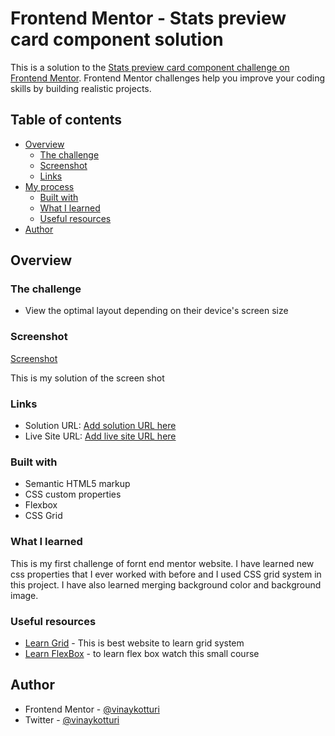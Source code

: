 # Frontend Mentor - Stats preview card component solution

This is a solution to the [Stats preview card component challenge on Frontend Mentor](https://www.frontendmentor.io/challenges/stats-preview-card-component-8JqbgoU62). Frontend Mentor challenges help you improve your coding skills by building realistic projects. 

## Table of contents

- [Overview](#overview)
  - [The challenge](#the-challenge)
  - [Screenshot](#screenshot)
  - [Links](#links)
- [My process](#my-process)
  - [Built with](#built-with)
  - [What I learned](#what-i-learned)
  - [Useful resources](#useful-resources)
- [Author](#author)



## Overview

### The challenge

- View the optimal layout depending on their device's screen size

### Screenshot

[Screenshot](./images/ScreenShot.png)

This is my solution of the screen shot

### Links

- Solution URL: [Add solution URL here](https://github.com/vinaykotturi/stats-card-componet)
- Live Site URL: [Add live site URL here](https://vinaykotturi.github.io/stats-card-componet/)

### Built with

- Semantic HTML5 markup
- CSS custom properties
- Flexbox
- CSS Grid


### What I learned

This is my first challenge of fornt end mentor website. I have learned new css properties that I ever worked with before
and I used CSS grid system in this project. I have also learned merging background color and background image.


### Useful resources

- [Learn Grid](https://courses.wesbos.com/account/access/601d31c32a34157df9ed935f) - This is best website to learn grid system
- [Learn FlexBox](https://courses.wesbos.com/account/access/5b7c4c2f7ee5263c4c4a511a) - to learn flex box watch this small course 

## Author

- Frontend Mentor - [@vinaykotturi](https://www.frontendmentor.io/profile/vinaykotturi)
- Twitter - [@vinaykotturi](https://twitter.com/vinaykotturi)
